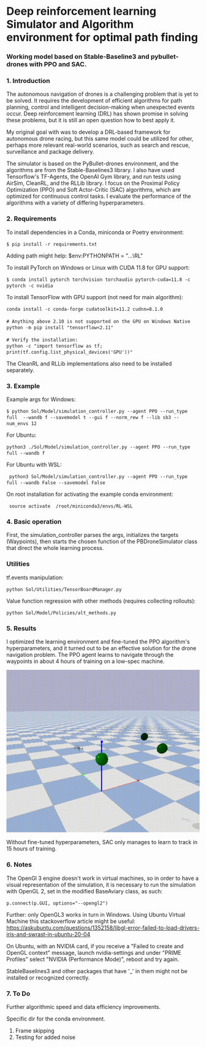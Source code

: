 
# Deep reinforcement learning Simulator and Algorithm environment for optimal path finding

### Working model based on Stable-Baseline3 and pybullet-drones with PPO and SAC.


### 1. Introduction

The autonomous navigation of drones is a challenging problem that is yet to be solved.
It requires the development of efficient algorithms for path planning,
control and intelligent decision-making when unexpected events occur. 
Deep reinforcement learning (DRL) has shown promise in solving these problems,
but it is still an open question how to best apply it.

My original goal with was to develop a DRL-based framework for autonomous drone racing, 
but this same model could be utilized for other, perhaps more relevant real-world scenarios, 
such as search and rescue, surveillance and package delivery.

The simulator is based on the PyBullet-drones environment, 
and the algorithms are from the Stable-Baselines3 library. 
I also have used Tensorflow's TF-Agents, the OpenAI Gym library,
and run tests using AirSim, CleanRL, and the RLLib library.
I focus on the Proximal Policy Optimization (PPO) and Soft Actor-Critic (SAC) algorithms, 
which are optimized for continuous control tasks. 
I evaluate the performance of the algorithms with a variety of differing hyperparameters.

### 2. Requirements
To install dependencies in a Conda, miniconda or Poetry environment:

```
$ pip install -r requirements.txt
```

Adding path might help:    $env:PYTHONPATH = "...\RL"



To install PyTorch on Windows or Linux with CUDA 11.8 for GPU support:
```
$ conda install pytorch torchvision torchaudio pytorch-cuda=11.8 -c pytorch -c nvidia
```
To install TensorFlow with GPU support (not need for main algorithm):
```
conda install -c conda-forge cudatoolkit=11.2 cudnn=8.1.0

# Anything above 2.10 is not supported on the GPU on Windows Native
python -m pip install "tensorflow<2.11"

# Verify the installation:
python -c "import tensorflow as tf; print(tf.config.list_physical_devices('GPU'))"
```

The CleanRL and RLLib implementations also need to be installed separately.


### 3. Example
Example args for Windows:

```
$ python Sol/Model/simulation_controller.py --agent PPO --run_type full  --wandb f --savemodel t --gui f --norm_rew f --lib sb3 --num_envs 12 
``` 
For Ubuntu:
```
python3 ./Sol/Model/simulation_controller.py --agent PPO --run_type full --wandb f
``` 

For Ubuntu with WSL:
```
 python3 Sol/Model/simulation_controller.py --agent PPO --run_type full --wandb False --savemodel False
 ```
On root installation for activating the example conda environment:
```
 source activate  /root/miniconda3/envs/RL-WSL
```

### 4. Basic operation

First, the simulation_controller parses the args, initializes the targets (Waypoints), 
then starts the chosen function of the PBDroneSimulator class that direct the whole learning process.

### Utilities
tf.events manipulation:
   
    python Sol/Utilities/TensorBoardManager.py   

Value function regression with other methods (requires collecting rollouts):

    python Sol/Model/Policies/alt_methods.py

### 5. Results

I optimized the learning environment and fine-tuned the PPO algorithm's hyperparameters,
and it turned out to be an effective solution for the drone navigation problem.
The PPO agent learns to navigate through the waypoints in about 4 hours of training on a low-spec machine.

![](assets/gifs/example.gif)

Without fine-tuned hyperparameters, SAC only manages to learn to track in 15 hours of training. 

### 6. Notes

The OpenGl 3 engine doesn't work in virtual machines, so in order to have a visual representation of the simulation,
it is necessary to run the simulation with OpenGL 2, set in the modified BaseAviary class, as such: 
```
p.connect(p.GUI, options="--opengl2")
```
Further: only OpenGL3 works in turn in Windows.
Using Ubuntu Virtual Machine this stackoverflow article might be useful: 
https://askubuntu.com/questions/1352158/libgl-error-failed-to-load-drivers-iris-and-swrast-in-ubuntu-20-04

On Ubuntu, with an NVIDIA card, if you receive a "Failed to create and OpenGL context" message, launch nvidia-settings 
and under "PRIME Profiles" select "NVIDIA (Performance Mode)", reboot and try again.



StableBaselines3 and other packages that have '_' in them might not be installed or recognized correctly.


### 7. To Do

Further algorithmic speed and data efficiency improvements.

Specific dir for the conda environment.

1. Frame skipping
2. Testing for added noise




